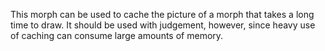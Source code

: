 This morph can be used to cache the picture of a morph that takes a long time to draw. It should be used with judgement, however, since heavy use of caching can consume large amounts of memory.